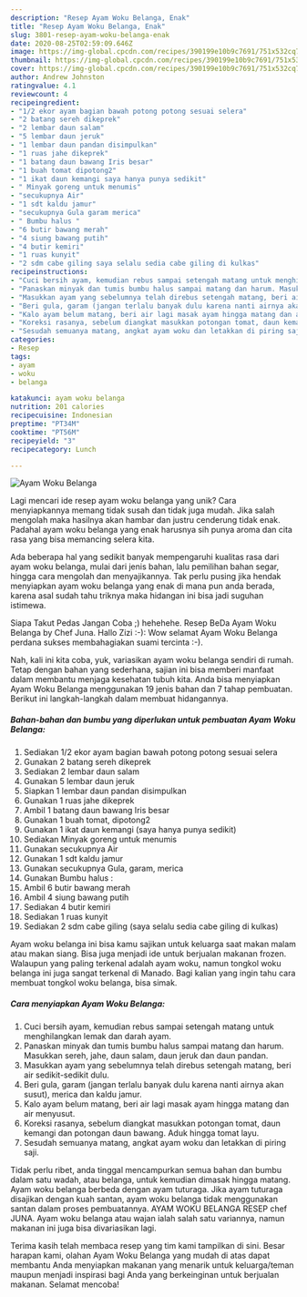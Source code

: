 ```yaml
---
description: "Resep Ayam Woku Belanga, Enak"
title: "Resep Ayam Woku Belanga, Enak"
slug: 3801-resep-ayam-woku-belanga-enak
date: 2020-08-25T02:59:09.646Z
image: https://img-global.cpcdn.com/recipes/390199e10b9c7691/751x532cq70/ayam-woku-belanga-foto-resep-utama.jpg
thumbnail: https://img-global.cpcdn.com/recipes/390199e10b9c7691/751x532cq70/ayam-woku-belanga-foto-resep-utama.jpg
cover: https://img-global.cpcdn.com/recipes/390199e10b9c7691/751x532cq70/ayam-woku-belanga-foto-resep-utama.jpg
author: Andrew Johnston
ratingvalue: 4.1
reviewcount: 4
recipeingredient:
- "1/2 ekor ayam bagian bawah potong potong sesuai selera"
- "2 batang sereh dikeprek"
- "2 lembar daun salam"
- "5 lembar daun jeruk"
- "1 lembar daun pandan disimpulkan"
- "1 ruas jahe dikeprek"
- "1 batang daun bawang Iris besar"
- "1 buah tomat dipotong2"
- "1 ikat daun kemangi saya hanya punya sedikit"
- " Minyak goreng untuk menumis"
- "secukupnya Air"
- "1 sdt kaldu jamur"
- "secukupnya Gula garam merica"
- " Bumbu halus "
- "6 butir bawang merah"
- "4 siung bawang putih"
- "4 butir kemiri"
- "1 ruas kunyit"
- "2 sdm cabe giling saya selalu sedia cabe giling di kulkas"
recipeinstructions:
- "Cuci bersih ayam, kemudian rebus sampai setengah matang untuk menghilangkan lemak dan darah ayam."
- "Panaskan minyak dan tumis bumbu halus sampai matang dan harum. Masukkan sereh, jahe, daun salam, daun jeruk dan daun pandan."
- "Masukkan ayam yang sebelumnya telah direbus setengah matang, beri air sedikit-sedikit dulu."
- "Beri gula, garam (jangan terlalu banyak dulu karena nanti airnya akan susut), merica dan kaldu jamur."
- "Kalo ayam belum matang, beri air lagi masak ayam hingga matang dan air menyusut."
- "Koreksi rasanya, sebelum diangkat masukkan potongan tomat, daun kemangi dan potongan daun bawang. Aduk hingga tomat layu."
- "Sesudah semuanya matang, angkat ayam woku dan letakkan di piring saji."
categories:
- Resep
tags:
- ayam
- woku
- belanga

katakunci: ayam woku belanga 
nutrition: 201 calories
recipecuisine: Indonesian
preptime: "PT34M"
cooktime: "PT56M"
recipeyield: "3"
recipecategory: Lunch

---
```



![Ayam Woku Belanga](https://img-global.cpcdn.com/recipes/390199e10b9c7691/751x532cq70/ayam-woku-belanga-foto-resep-utama.jpg)

Lagi mencari ide resep ayam woku belanga yang unik? Cara menyiapkannya memang tidak susah dan tidak juga mudah. Jika salah mengolah maka hasilnya akan hambar dan justru cenderung tidak enak. Padahal ayam woku belanga yang enak harusnya sih punya aroma dan cita rasa yang bisa memancing selera kita.

Ada beberapa hal yang sedikit banyak mempengaruhi kualitas rasa dari ayam woku belanga, mulai dari jenis bahan, lalu pemilihan bahan segar, hingga cara mengolah dan menyajikannya. Tak perlu pusing jika hendak menyiapkan ayam woku belanga yang enak di mana pun anda berada, karena asal sudah tahu triknya maka hidangan ini bisa jadi suguhan istimewa.

Siapa Takut Pedas Jangan Coba ;) hehehehe. Resep BeDa Ayam Woku Belanga by Chef Juna. Hallo Zizi :-): Wow selamat Ayam Woku Belanga perdana sukses membahagiakan suami tercinta :-).


Nah, kali ini kita coba, yuk, variasikan ayam woku belanga sendiri di rumah. Tetap dengan bahan yang sederhana, sajian ini bisa memberi manfaat dalam membantu menjaga kesehatan tubuh kita. Anda bisa menyiapkan Ayam Woku Belanga menggunakan 19 jenis bahan dan 7 tahap pembuatan. Berikut ini langkah-langkah dalam membuat hidangannya.

<!--inarticleads1-->

##### Bahan-bahan dan bumbu yang diperlukan untuk pembuatan Ayam Woku Belanga:

1. Sediakan 1/2 ekor ayam bagian bawah potong potong sesuai selera
1. Gunakan 2 batang sereh dikeprek
1. Sediakan 2 lembar daun salam
1. Gunakan 5 lembar daun jeruk
1. Siapkan 1 lembar daun pandan disimpulkan
1. Gunakan 1 ruas jahe dikeprek
1. Ambil 1 batang daun bawang Iris besar
1. Gunakan 1 buah tomat, dipotong2
1. Gunakan 1 ikat daun kemangi (saya hanya punya sedikit)
1. Sediakan  Minyak goreng untuk menumis
1. Gunakan secukupnya Air
1. Gunakan 1 sdt kaldu jamur
1. Gunakan secukupnya Gula, garam, merica
1. Gunakan  Bumbu halus :
1. Ambil 6 butir bawang merah
1. Ambil 4 siung bawang putih
1. Sediakan 4 butir kemiri
1. Sediakan 1 ruas kunyit
1. Sediakan 2 sdm cabe giling (saya selalu sedia cabe giling di kulkas)


Ayam woku belanga ini bisa kamu sajikan untuk keluarga saat makan malam atau makan siang. Bisa juga menjadi ide untuk berjualan makanan frozen. Walaupun yang paling terkenal adalah ayam woku, namun tongkol woku belanga ini juga sangat terkenal di Manado. Bagi kalian yang ingin tahu cara membuat tongkol woku belanga, bisa simak. 

<!--inarticleads2-->

##### Cara menyiapkan Ayam Woku Belanga:

1. Cuci bersih ayam, kemudian rebus sampai setengah matang untuk menghilangkan lemak dan darah ayam.
1. Panaskan minyak dan tumis bumbu halus sampai matang dan harum. Masukkan sereh, jahe, daun salam, daun jeruk dan daun pandan.
1. Masukkan ayam yang sebelumnya telah direbus setengah matang, beri air sedikit-sedikit dulu.
1. Beri gula, garam (jangan terlalu banyak dulu karena nanti airnya akan susut), merica dan kaldu jamur.
1. Kalo ayam belum matang, beri air lagi masak ayam hingga matang dan air menyusut.
1. Koreksi rasanya, sebelum diangkat masukkan potongan tomat, daun kemangi dan potongan daun bawang. Aduk hingga tomat layu.
1. Sesudah semuanya matang, angkat ayam woku dan letakkan di piring saji.


Tidak perlu ribet, anda tinggal mencampurkan semua bahan dan bumbu dalam satu wadah, atau belanga, untuk kemudian dimasak hingga matang. Ayam woku belanga berbeda dengan ayam tuturaga. Jika ayam tuturaga disajikan dengan kuah santan, ayam woku belanga tidak menggunakan santan dalam proses pembuatannya. AYAM WOKU BELANGA RESEP chef JUNA. Ayam woku belanga atau wajan ialah salah satu variannya, namun makanan ini juga bisa divariasikan lagi. 

Terima kasih telah membaca resep yang tim kami tampilkan di sini. Besar harapan kami, olahan Ayam Woku Belanga yang mudah di atas dapat membantu Anda menyiapkan makanan yang menarik untuk keluarga/teman maupun menjadi inspirasi bagi Anda yang berkeinginan untuk berjualan makanan. Selamat mencoba!
